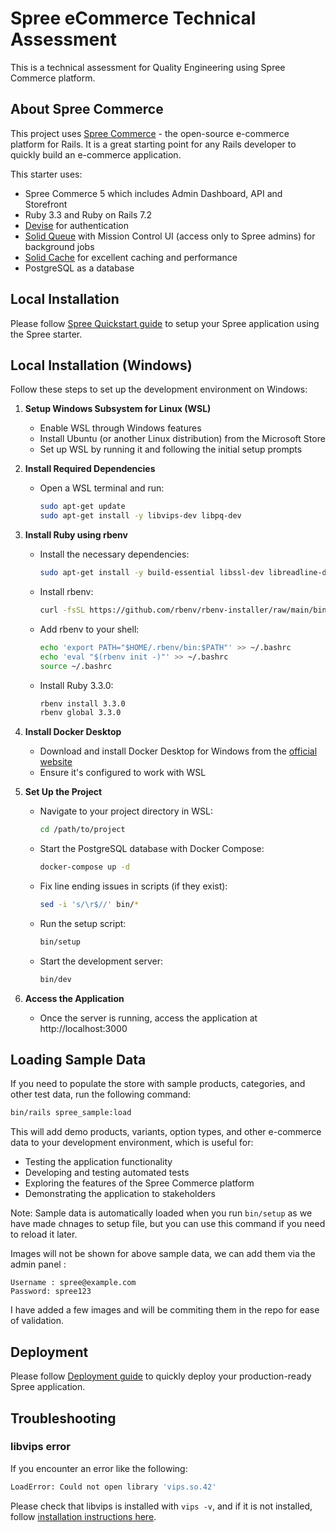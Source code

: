 # Spree eCommerce Technical Assessment

This is a technical assessment for Quality Engineering using Spree Commerce platform.

## About Spree Commerce

This project uses [Spree Commerce](https://spreecommerce.org) - the open-source e-commerce platform for Rails. It is a great starting point for any Rails developer to quickly build an e-commerce application.

This starter uses:

* Spree Commerce 5 which includes Admin Dashboard, API and Storefront
* Ruby 3.3 and Ruby on Rails 7.2
* [Devise](https://github.com/heartcombo/devise) for authentication
* [Solid Queue](https://github.com/rails/solid_queue) with Mission Control UI (access only to Spree admins) for background jobs
* [Solid Cache](https://github.com/rails/solid_cache) for excellent caching and performance
* PostgreSQL as a database

## Local Installation

Please follow [Spree Quickstart guide](https://spreecommerce.org/docs/developer/getting-started/quickstart) to setup your Spree application using the Spree starter.

## Local Installation (Windows)

Follow these steps to set up the development environment on Windows:

1. **Setup Windows Subsystem for Linux (WSL)**
   - Enable WSL through Windows features
   - Install Ubuntu (or another Linux distribution) from the Microsoft Store
   - Set up WSL by running it and following the initial setup prompts

2. **Install Required Dependencies**
   - Open a WSL terminal and run:
     ```bash
     sudo apt-get update
     sudo apt-get install -y libvips-dev libpq-dev
     ```

3. **Install Ruby using rbenv**
   - Install the necessary dependencies:
     ```bash
     sudo apt-get install -y build-essential libssl-dev libreadline-dev zlib1g-dev
     ```
   - Install rbenv:
     ```bash
     curl -fsSL https://github.com/rbenv/rbenv-installer/raw/main/bin/rbenv-installer | bash
     ```
   - Add rbenv to your shell:
     ```bash
     echo 'export PATH="$HOME/.rbenv/bin:$PATH"' >> ~/.bashrc
     echo 'eval "$(rbenv init -)"' >> ~/.bashrc
     source ~/.bashrc
     ```
   - Install Ruby 3.3.0:
     ```bash
     rbenv install 3.3.0
     rbenv global 3.3.0
     ```

4. **Install Docker Desktop**
   - Download and install Docker Desktop for Windows from the [official website](https://www.docker.com/products/docker-desktop/)
   - Ensure it's configured to work with WSL

5. **Set Up the Project**
   - Navigate to your project directory in WSL:
     ```bash
     cd /path/to/project
     ```
   - Start the PostgreSQL database with Docker Compose:
     ```bash
     docker-compose up -d
     ```
   - Fix line ending issues in scripts (if they exist):
     ```bash
     sed -i 's/\r$//' bin/*
     ```
   - Run the setup script:
     ```bash
     bin/setup
     ```
   - Start the development server:
     ```bash
     bin/dev
     ```

6. **Access the Application**
   - Once the server is running, access the application at http://localhost:3000

## Loading Sample Data

If you need to populate the store with sample products, categories, and other test data, run the following command:

```bash
bin/rails spree_sample:load
```

This will add demo products, variants, option types, and other e-commerce data to your development environment, which is useful for:
- Testing the application functionality
- Developing and testing automated tests
- Exploring the features of the Spree Commerce platform
- Demonstrating the application to stakeholders

Note: Sample data is automatically loaded when you run `bin/setup` as we have made chnages to setup file, but you can use this command if you need to reload it later.

Images will not be shown for above sample data, we can add them via the admin panel : 
```
Username : spree@example.com
Password: spree123
```
I have added a few images and will be commiting them in the repo for ease of validation.

## Deployment

Please follow [Deployment guide](https://spreecommerce.org/docs/developer/deployment/render) to quickly deploy your production-ready Spree application.

## Troubleshooting

### libvips error

If you encounter an error like the following:

```bash
LoadError: Could not open library 'vips.so.42'
```

Please check that libvips is installed with `vips -v`, and if it is not installed, follow [installation instructions here](https://www.libvips.org/install.html).
